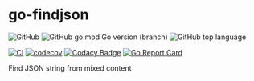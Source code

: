 go-findjson
===========

![GitHub](https://img.shields.io/github/license/flily/go-findjson)
![GitHub go.mod Go version (branch)](https://img.shields.io/github/go-mod/go-version/flily/go-findjson/main)
![GitHub top language](https://img.shields.io/github/languages/top/flily/go-findjson)

[![CI](https://github.com/flily/go-findjson/actions/workflows/ci.yml/badge.svg)](https://github.com/flily/go-findjson/actions/workflows/ci.yml)
[![codecov](https://codecov.io/gh/flily/go-findjson/branch/main/graph/badge.svg?token=6WWDC6RERX)](https://codecov.io/gh/flily/go-findjson)
[![Codacy Badge](https://app.codacy.com/project/badge/Grade/87cfc4fe6b66437bbe1f7ab49c18b3f3)](https://www.codacy.com/gh/flily/go-findjson/dashboard?utm_source=github.com&amp;utm_medium=referral&amp;utm_content=flily/go-findjson&amp;utm_campaign=Badge_Grade)
[![Go Report Card](https://goreportcard.com/badge/github.com/flily/go-findjson)](https://goreportcard.com/report/github.com/flily/go-findjson)


Find JSON string from mixed content
